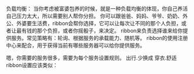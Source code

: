 负载均衡：
当你考虑被富婆包养的时候，就是一种负载均衡的体现，你自己养活自己压力太大，所以需要别人帮你分担。
你可以跟爸爸、妈妈、爷爷、奶奶、外公、外婆要生活费，ribbon会帮你选择，它可以让每次让不同的那个人负担，或者让最有钱的那个负担，或者你摇骰子，来决定。
ribbon来负责选择谁来给你提供服务。常见策略有：轮询、根据服务的承载能力、随机等。
ribbon的使用注册中心来配合，用于获得当前有哪些服务器可以给你提供服务。

嗯，你需要的服务很多，需要为每个服务设置规则。
出行.少换成
穿衣.舒适
ribbon设置应该类似：
